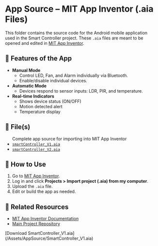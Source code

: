 <body>

  <h1>App Source – MIT App Inventor (.aia Files)</h1>

  <p>This folder contains the source code for the Android mobile application used in the Smart Controller project. These <code>.aia</code> files are meant to be opened and edited in <a href="https://appinventor.mit.edu/">MIT App Inventor</a>.</p>

  <h2>📱 Features of the App</h2>
  <ul>
    <li><strong>Manual Mode</strong>
      <ul>
        <li>Control LED, Fan, and Alarm individually via Bluetooth.</li>
        <li>Enable/disable individual devices.</li>
      </ul>
    </li>
    <li><strong>Automatic Mode</strong>
      <ul>
        <li>Devices respond to sensor inputs: LDR, PIR, and temperature.</li>
      </ul>
    </li>
    <li><strong>Real-time Indicators</strong>
      <ul>
        <li>Shows device status (ON/OFF)</li>
        <li>Motion detected alert</li>
        <li>Temperature display</li>
      </ul>
    </li>
  </ul>

  <h2>📂 File(s)</h2>
  <ul>
    Complete app source for importing into MIT App Inventor
    <li> <a href="/Assets/AppSource/smartController_V1.aia"><code>smartController_V1.aia</code></a></li>
    <li> <a href="/Assets/AppSource/smartController_V2.aia"><code>smartController_V2.aia</code></a></li>
  </ul>

  <h2>🧩 How to Use</h2>
  <ol>
    <li>Go to <a href="https://appinventor.mit.edu/">MIT App Inventor</a>.</li>
    <li>Log in and click <strong>Projects &gt; Import project (.aia) from my computer</strong>.</li>
    <li>Upload the <code>.aia</code> file.</li>
    <li>Edit or build the app as needed.</li>
  </ol>

  <h2>🔗 Related Resources</h2>
  <ul>
    <li><a href="https://appinventor.mit.edu/explore/ai2/support">MIT App Inventor Documentation</a></li>
    <li><a href="https://github.com/ajeyverma/smartcontroller">Main Project Repository</a></li>
  </ul>
[Download SmartController_V1.aia](/Assets/AppSource/SmartController_V1.aia)
</body>
</html>
